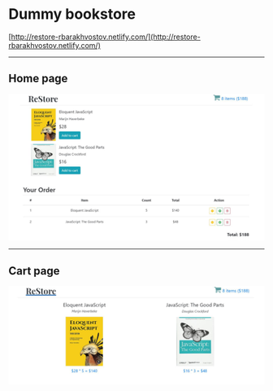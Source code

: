 # Dummy bookstore

[http://restore-rbarakhvostov.netlify.com/](http://restore-rbarakhvostov.netlify.com/)

---

## Home page

![Home page](./public/home_page.jpg)

---

## Cart page

![Cart page](./public/cart_page.jpg)
